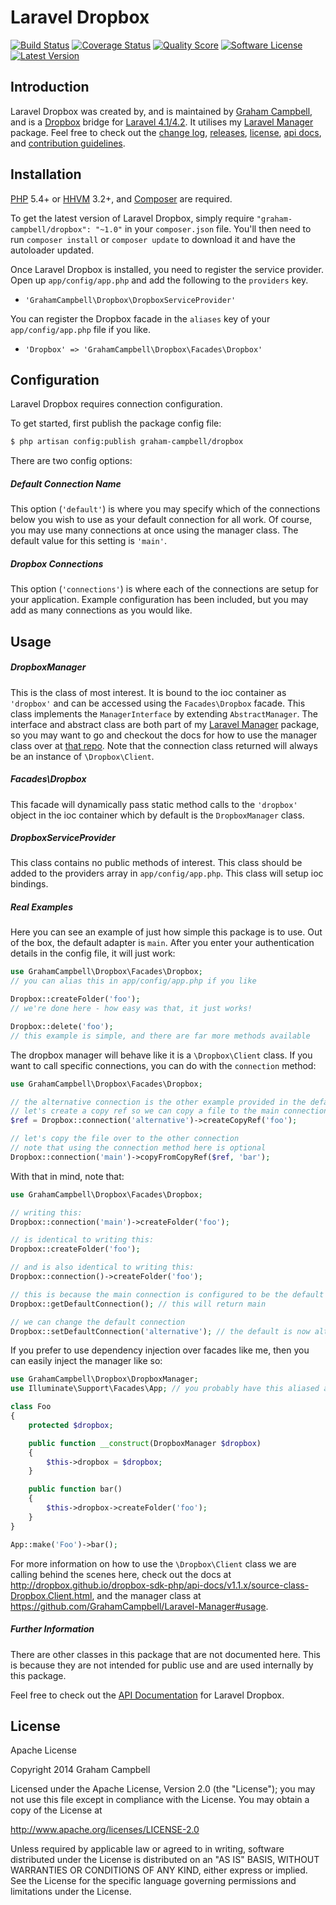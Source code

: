 Laravel Dropbox
===============


[![Build Status](https://img.shields.io/travis/GrahamCampbell/Laravel-Dropbox/master.svg?style=flat-square)](https://travis-ci.org/GrahamCampbell/Laravel-Dropbox)
[![Coverage Status](https://img.shields.io/scrutinizer/coverage/g/GrahamCampbell/Laravel-Dropbox.svg?style=flat-square)](https://scrutinizer-ci.com/g/GrahamCampbell/Laravel-Dropbox/code-structure)
[![Quality Score](https://img.shields.io/scrutinizer/g/GrahamCampbell/Laravel-Dropbox.svg?style=flat-square)](https://scrutinizer-ci.com/g/GrahamCampbell/Laravel-Dropbox)
[![Software License](https://img.shields.io/badge/license-Apache%202.0-brightgreen.svg?style=flat-square)](LICENSE.md)
[![Latest Version](https://img.shields.io/github/release/GrahamCampbell/Laravel-Dropbox.svg?style=flat-square)](https://github.com/GrahamCampbell/Laravel-Dropbox/releases)


## Introduction

Laravel Dropbox was created by, and is maintained by [Graham Campbell](https://github.com/GrahamCampbell), and is a [Dropbox](https://github.com/dropbox/dropbox-sdk-php) bridge for [Laravel 4.1/4.2](http://laravel.com). It utilises my [Laravel Manager](https://github.com/GrahamCampbell/Laravel-Manager) package. Feel free to check out the [change log](CHANGELOG.md), [releases](https://github.com/GrahamCampbell/Laravel-Dropbox/releases), [license](LICENSE.md), [api docs](http://docs.grahamjcampbell.co.uk), and [contribution guidelines](CONTRIBUTING.md).


## Installation

[PHP](https://php.net) 5.4+ or [HHVM](http://hhvm.com) 3.2+, and [Composer](https://getcomposer.org) are required.

To get the latest version of Laravel Dropbox, simply require `"graham-campbell/dropbox": "~1.0"` in your `composer.json` file. You'll then need to run `composer install` or `composer update` to download it and have the autoloader updated.

Once Laravel Dropbox is installed, you need to register the service provider. Open up `app/config/app.php` and add the following to the `providers` key.

* `'GrahamCampbell\Dropbox\DropboxServiceProvider'`

You can register the Dropbox facade in the `aliases` key of your `app/config/app.php` file if you like.

* `'Dropbox' => 'GrahamCampbell\Dropbox\Facades\Dropbox'`


## Configuration

Laravel Dropbox requires connection configuration.

To get started, first publish the package config file:

```bash
$ php artisan config:publish graham-campbell/dropbox
```

There are two config options:

##### Default Connection Name

This option (`'default'`) is where you may specify which of the connections below you wish to use as your default connection for all work. Of course, you may use many connections at once using the manager class. The default value for this setting is `'main'`.

##### Dropbox Connections

This option (`'connections'`) is where each of the connections are setup for your application. Example configuration has been included, but you may add as many connections as you would like.


## Usage

##### DropboxManager

This is the class of most interest. It is bound to the ioc container as `'dropbox'` and can be accessed using the `Facades\Dropbox` facade. This class implements the `ManagerInterface` by extending `AbstractManager`. The interface and abstract class are both part of my [Laravel Manager](https://github.com/GrahamCampbell/Laravel-Manager) package, so you may want to go and checkout the docs for how to use the manager class over at [that repo](https://github.com/GrahamCampbell/Laravel-Manager#usage). Note that the connection class returned will always be an instance of `\Dropbox\Client`.

##### Facades\Dropbox

This facade will dynamically pass static method calls to the `'dropbox'` object in the ioc container which by default is the `DropboxManager` class.

##### DropboxServiceProvider

This class contains no public methods of interest. This class should be added to the providers array in `app/config/app.php`. This class will setup ioc bindings.

##### Real Examples

Here you can see an example of just how simple this package is to use. Out of the box, the default adapter is `main`. After you enter your authentication details in the config file, it will just work:

```php
use GrahamCampbell\Dropbox\Facades\Dropbox;
// you can alias this in app/config/app.php if you like

Dropbox::createFolder('foo');
// we're done here - how easy was that, it just works!

Dropbox::delete('foo');
// this example is simple, and there are far more methods available
```

The dropbox manager will behave like it is a `\Dropbox\Client` class. If you want to call specific connections, you can do with the `connection` method:

```php
use GrahamCampbell\Dropbox\Facades\Dropbox;

// the alternative connection is the other example provided in the default config
// let's create a copy ref so we can copy a file to the main connection
$ref = Dropbox::connection('alternative')->createCopyRef('foo');

// let's copy the file over to the other connection
// note that using the connection method here is optional
Dropbox::connection('main')->copyFromCopyRef($ref, 'bar');
```

With that in mind, note that:

```php
use GrahamCampbell\Dropbox\Facades\Dropbox;

// writing this:
Dropbox::connection('main')->createFolder('foo');

// is identical to writing this:
Dropbox::createFolder('foo');

// and is also identical to writing this:
Dropbox::connection()->createFolder('foo');

// this is because the main connection is configured to be the default
Dropbox::getDefaultConnection(); // this will return main

// we can change the default connection
Dropbox::setDefaultConnection('alternative'); // the default is now alternative
```

If you prefer to use dependency injection over facades like me, then you can easily inject the manager like so:

```php
use GrahamCampbell\Dropbox\DropboxManager;
use Illuminate\Support\Facades\App; // you probably have this aliased already

class Foo
{
    protected $dropbox;

    public function __construct(DropboxManager $dropbox)
    {
        $this->dropbox = $dropbox;
    }

    public function bar()
    {
        $this->dropbox->createFolder('foo');
    }
}

App::make('Foo')->bar();
```

For more information on how to use the `\Dropbox\Client` class we are calling behind the scenes here, check out the docs at http://dropbox.github.io/dropbox-sdk-php/api-docs/v1.1.x/source-class-Dropbox.Client.html, and the manager class at https://github.com/GrahamCampbell/Laravel-Manager#usage.

##### Further Information

There are other classes in this package that are not documented here. This is because they are not intended for public use and are used internally by this package.

Feel free to check out the [API Documentation](http://docs.grahamjcampbell.co.uk) for Laravel Dropbox.


## License

Apache License

Copyright 2014 Graham Campbell

Licensed under the Apache License, Version 2.0 (the "License");
you may not use this file except in compliance with the License.
You may obtain a copy of the License at

 http://www.apache.org/licenses/LICENSE-2.0

Unless required by applicable law or agreed to in writing, software
distributed under the License is distributed on an "AS IS" BASIS,
WITHOUT WARRANTIES OR CONDITIONS OF ANY KIND, either express or implied.
See the License for the specific language governing permissions and
limitations under the License.
